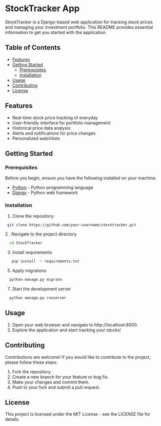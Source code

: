 # StockTracker App

StockTracker is a Django-based web application for tracking stock prices and managing your investment portfolio. This README provides essential information to get you started with the application.

## Table of Contents

- [Features](#features)
- [Getting Started](#getting-started)
  - [Prerequisites](#prerequisites)
  - [Installation](#installation)
- [Usage](#usage)
- [Contributing](#contributing)
- [License](#license)

## Features

- Real-time stock price tracking of everyday
- User-friendly interface for portfolio management
- Historical price data analysis
- Alerts and notifications for price changes
- Personalized watchlists

## Getting Started

### Prerequisites

Before you begin, ensure you have the following installed on your machine:

- [Python](https://www.python.org/) - Python programming language
- [Django](https://www.djangoproject.com/) - Python web framework

### Installation

1. Clone the repository:

  ```bash
   git clone https://github.com/your-username/stocktracker.git
  ```

2 . Navigate to the project directory

  ```bash
    cd StockTracker
  ```

3. Install requirements

  ```bash
     pip install -r requirements.txt
  ```

5. Apply migrations

  ```bash
    python manage.py migrate
  ```

7. Start the development server
  
  ```bash
    python manage.py runserver
  ```

## Usage
1. Open your web browser and navigate to http://localhost:8000.
2. Explore the application and start tracking your stocks!

## Contributing
Contributions are welcome! If you would like to contribute to the project, please follow these steps:

1. Fork the repository.
2. Create a new branch for your feature or bug fix.
3. Make your changes and commit them.
4. Push to your fork and submit a pull request.

## License
This project is licensed under the MIT License - see the LICENSE file for details.
